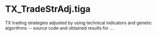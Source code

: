 # TX_TradeStrAdj.tiga
TX trading strategies adjusted by using technical indicators and genetic algorithms -- source code and obtained results for ...
